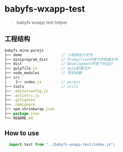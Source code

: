 # babyfs-wxapp-test

> babyfs wxapp test helper

## 工程结构

```javascript
babyfs-mina-purejs
├── demo                  // 小程序运行文件
├── miniprogram_dist      // Production环境下的构建文件
├── dist                  // Development环境下的运行
├── gulpfile.js           // gulp配置文件
├── node_modules          // 项目依赖
├── src
│    ├── index.js         // purejs
├── tools                 // utils
├── .editorconfig.js
├── .eslintrc.js
├── .gitignore
├── .npmignore
├── npm-shrinkwrap.json
├── package.json
└── README.md
```

## How to use

```javascript
  import test from "../babyfs-wxapp-test/index.js";
```
